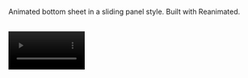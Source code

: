 Animated bottom sheet in a sliding panel style. Built with Reanimated.

<br/>

<video src="https://github.com/user-attachments/assets/da917a26-a824-42df-816c-240f6dd01ebd" width="30%" />

